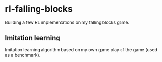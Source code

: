 # rl-falling-blocks
Building a few RL implementations on my falling blocks game.

## Imitation learning
Imitation learning algorithm based on my own game play of the game (used as a benchmark).
